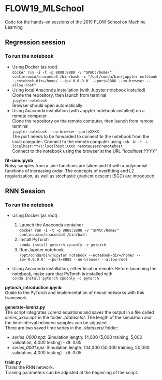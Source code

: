 # FLOW19_MLSchool
Code for the hands-on sessions of the 2019 FLOW School on Machine Learning 

## Regression session
### To run the notebook
* Using Docker (as root):  
```docker run -i -t -p 8888:8888 -v "$PWD:/home/" continuumio/anaconda3 /bin/bash -c "/opt/conda/bin/jupyter notebook --notebook-dir=/home/ --ip='0.0.0.0' --port=8888 --no-browser --allow-root"```  
* Using local Anaconda installation (with Jupyter notebook installed)   
  Clone the repository, then launch from terminal  
  ```jupyter-notebook```  
  Browser should open automatically  
* Using Anaconda installation (with Jupyter notebook installed) on a remote computer  
  Clone the repository on the remote computer, then launch from remote terminal  
  ```jupyter-notebook --no-browser--port=XXXX```  
  The port needs to be forwarded to connect to the notebook from the local computer. Connect to the remote computer using
  ```ssh -N -f -L localhost:YYYY:localhost:XXXX remoteuser@remotehost```  
  Connect to the notebook using the browser at the URL *"localhost:YYYY"*

**fit-sine.ipynb**  
Noisy samples from a sine functions are taken and fit with a polynomial functions of increasing order. The concepts of overfitting and L2 regularization, as well as stochastic gradient descent (SGD) are introduced. 

## RNN Session
### To run the notebook
* Using Docker (as root):
    1. Launch the Anaconda container  
    ```docker run -i -t -p 8888:8888 -v "$PWD:/home/" continuumio/anaconda3 /bin/bash```  
    2. Install PyTorch  
    ```conda install pytorch cpuonly -c pytorch```
    3. Run Jupyter notebook  
    ```/opt/conda/bin/jupyter notebook --notebook-dir=/home/ --ip='0.0.0.0' --port=8888 --no-browser --allow-root```

* Using Anaconda installation, either local or remote. Before launching the notebook, make sure that PyTorch is installed with  
  ```conda install pytorch cpuonly -c pytorch```  
  
**pytorch_introduction.ipynb**  
Guide to the PyTorch and implementation of neural networks with this framework 

**generate-lorenz.py**  
The script integrates Lorenz equations and saves the output in a file called *series_xxxx.npz* in the folder *./datasets/*.
The length of the simulation and the time interval between samples can be adjusted.  
There are two saved time series in the *./datasets/* folder:  
* *series_0000.npz*: Simulation length: 14,000 (5,000 training, 5,000 validation, 4,000 testing) - dt: 0.05
* *series_0001.npz*: Simulation length: 104,000 (50,000 training, 50,000 validation, 4,000 testing) - dt: 0.05

**train.py**  
Trains the RNN network.  
Training parameters can be adjusted at the beginning of the script.
